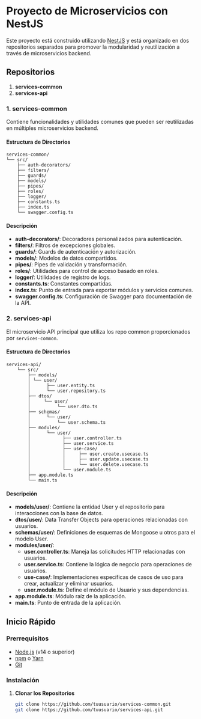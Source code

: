 # Proyecto de Microservicios con NestJS

Este proyecto está construido utilizando [NestJS](https://nestjs.com/) y está organizado en dos repositorios separados para promover la modularidad y reutilización a través de microservicios backend.

## Repositorios

1. **services-common**
2. **services-api**

### 1. services-common

Contiene funcionalidades y utilidades comunes que pueden ser reutilizadas en múltiples microservicios backend.

#### Estructura de Directorios

```
services-common/ 
└── src/ 
    ├── auth-decorators/ 
    ├── filters/ 
    ├── guards/ 
    ├── models/ 
    ├── pipes/ 
    ├── roles/ 
    ├── logger/ 
    ├── constants.ts 
    ├── index.ts 
    └── swagger.config.ts
```


#### Descripción

- **auth-decorators/**: Decoradores personalizados para autenticación.
- **filters/**: Filtros de excepciones globales.
- **guards/**: Guards de autenticación y autorización.
- **models/**: Modelos de datos compartidos.
- **pipes/**: Pipes de validación y transformación.
- **roles/**: Utilidades para control de acceso basado en roles.
- **logger/**: Utilidades de registro de logs.
- **constants.ts**: Constantes compartidas.
- **index.ts**: Punto de entrada para exportar módulos y servicios comunes.
- **swagger.config.ts**: Configuración de Swagger para documentación de la API.

### 2. services-api

El microservicio API principal que utiliza los repo common proporcionados por `services-common`.

#### Estructura de Directorios
```
services-api/ 
    └── src/ 
        ├── models/ 
        │ └── user/ 
        │      ├── user.entity.ts 
        │      └── user.repository.ts 
        ├── dtos/ 
        │     └── user/ 
        │          └── user.dto.ts 
        ├── schemas/ 
        │      └── user/ 
        │          └── user.schema.ts 
        ├── modules/ 
        │      └── user/ 
        │            ├── user.controller.ts 
        │            ├── user.service.ts 
        │            ├── use-case/ 
        │            │     ├── user.create.usecase.ts 
        │            │     ├── user.update.usecase.ts 
        │            │     └── user.delete.usecase.ts 
        │            └── user.module.ts 
        ├── app.module.ts 
        └── main.ts
```
#### Descripción

- **models/user/**: Contiene la entidad User y el repositorio para interacciones con la base de datos.
- **dtos/user/**: Data Transfer Objects para operaciones relacionadas con usuarios.
- **schemas/user/**: Definiciones de esquemas de Mongoose u otros para el modelo User.
- **modules/user/**:
  - **user.controller.ts**: Maneja las solicitudes HTTP relacionadas con usuarios.
  - **user.service.ts**: Contiene la lógica de negocio para operaciones de usuarios.
  - **use-case/**: Implementaciones específicas de casos de uso para crear, actualizar y eliminar usuarios.
  - **user.module.ts**: Define el módulo de Usuario y sus dependencias.
- **app.module.ts**: Módulo raíz de la aplicación.
- **main.ts**: Punto de entrada de la aplicación.

## Inicio Rápido

### Prerrequisitos

- [Node.js](https://nodejs.org/) (v14 o superior)
- [npm](https://www.npmjs.com/) o [Yarn](https://yarnpkg.com/)
- [Git](https://git-scm.com/)

### Instalación

1. **Clonar los Repositorios**

   ```bash
   git clone https://github.com/tuusuario/services-common.git
   git clone https://github.com/tuusuario/services-api.git



